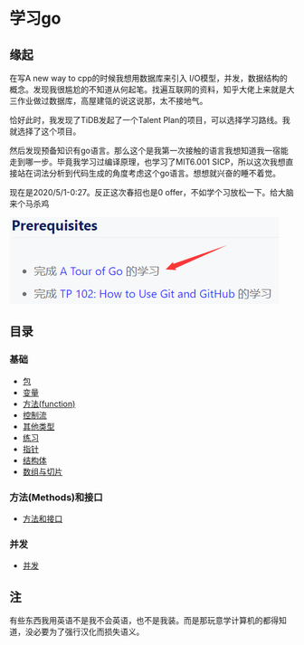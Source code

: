 # 学习go

## 缘起

在写A new way to cpp的时候我想用数据库来引入 I/O模型，并发，数据结构的概念。发现我很尴尬的不知道从何起笔。找遍互联网的资料，知乎大佬上来就是大三作业做过数据库，高屋建瓴的说这说那，太不接地气。

恰好此时，我发现了TiDB发起了一个Talent Plan的项目，可以选择学习路线。我就选择了这个项目。

然后发现预备知识有go语言。那么这个是我第一次接触的语言我想知道我一宿能走到哪一步。毕竟我学习过编译原理，也学习了MIT6.001 SICP，所以这次我想直接站在词法分析到代码生成的角度考虑这个go语言。想想就兴奋的睡不着觉。

现在是2020/5/1-0:27。反正这次春招也是0 offer，不如学个习放松一下。给大脑来个马杀鸡

![prerequisites](prerequisites.png)

## 目录

### 基础

- [包](./basic/packages.md)
- [变量](./basic/variables.md)
- [方法(function)](./basic/functions.md)
- [控制流](./basic/flow_ctrl.md)
- [其他类型](./basic/more_types.md)
- [练习](./basic/exercise.md)
- [指针](basic/pointer.md)
- [结构体](./basic/sturct.md)
- [数组与切片](basic/Array.md)

### 方法(Methods)和接口

- [方法和接口](./Methods_and_interfaces/methods_and_interfaces.md)

### 并发

- [并发](./Concurrency/concurrency.md)

## 注

有些东西我用英语不是我不会英语，也不是我装。而是那玩意学计算机的都得知道，没必要为了强行汉化而损失语义。
